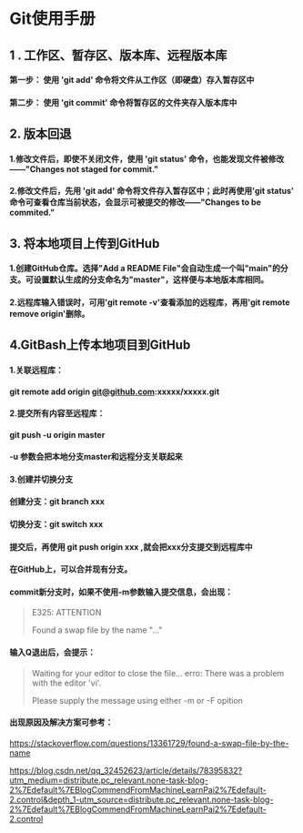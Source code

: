 # Git使用手册



## 1 . 工作区、暂存区、版本库、远程版本库

#### 第一步： 使用 'git add' 命令将文件从工作区（即硬盘）存入暂存区中

#### 第二步： 使用 'git commit' 命令将暂存区的文件夹存入版本库中



## 2. 版本回退

#### 	1.修改文件后，即使不关闭文件，使用 'git status' 命令，也能发现文件被修改——"Changes not staged for commit."

#### 	2.修改文件后，先用 'git add' 命令将文件存入暂存区中；此时再使用'git status' 命令可查看**仓库**当前状态，会显示可被提交的修改——"Changes to be commited."

## 3. 将本地项目上传到GitHub

#### 1.创建GitHub仓库。选择"Add a README File"会自动生成一个叫"main"的分支。可设置默认生成的分支命名为"master"，这样便与本地版本库相同。

#### 2.远程库输入错误时，可用'git remote -v'查看添加的远程库，再用'git remote remove origin'删除。



## 4.GitBash上传本地项目到GitHub

#### 1.关联远程库：

#### git remote add origin git@github.com:xxxxx/xxxxx.git

#### 2.提交所有内容至远程库：

#### git push -u origin master

#### -u 参数会把本地分支master和远程分支关联起来

#### 3.创建并切换分支

####  创建分支：git branch xxx 

#### 切换分支：git switch xxx

#### 提交后，再使用 git push origin xxx ,就会把xxx分支提交到远程库中

#### 在GitHub上，可以合并现有分支。

#### commit新分支时，如果不使用-m参数输入提交信息，会出现：

> E325: ATTENTION
>
> Found a swap file by the name "..."

#### 输入Q退出后，会提示：

> Waiting for your editor to close the file... erro: There was a problem with the editor 'vi'.
>
> Please supply the message using either -m or -F opition 

#### 出现原因及解决方案可参考：

https://stackoverflow.com/questions/13361729/found-a-swap-file-by-the-name

https://blog.csdn.net/qq_32452623/article/details/78395832?utm_medium=distribute.pc_relevant.none-task-blog-2%7Edefault%7EBlogCommendFromMachineLearnPai2%7Edefault-2.control&depth_1-utm_source=distribute.pc_relevant.none-task-blog-2%7Edefault%7EBlogCommendFromMachineLearnPai2%7Edefault-2.control









